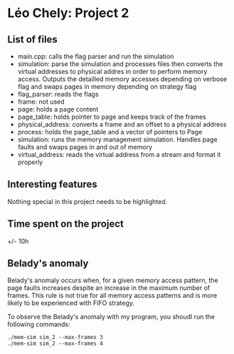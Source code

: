 # Léo Chely: Project 2

## List of files

* main.cpp: calls the flag parser and run the simulation
* simulation: parse the simulation and processes files then converts the virtual addresses to physical addres in order to perform memory access. Outputs the detailled memory accesses depending on verbose flag and swaps pages in memory depending on strategy flag
* flag_parser: reads the flags
* frame: not used
* page: holds a page content 
* page_table: holds pointer to page and keeps track of the frames
* physical_address: converts a frame and an offset to a physical address
* process: holds the page_table and a vector of pointers to Page
* simulation: runs the memory management simulation. Handles page faults and swaps pages in and out of memory
* virtual_address: reads the virtual address from a stream and format it properly

## Interesting features

Nothing special in this project needs to be highlighted.

## Time spent on the project

+/- 10h

## Belady's anomaly

Belady's anomaly occurs when, for a given memory access pattern, the page faults increases despite an increase in the maximum number of frames. This rule is not true for all memory access patterns and is more likely to be experienced with FIFO strategy.

To observe the Belady's anomaly with my program, you shoudl run the following commands:

```console
./mem-sim sim_2 --max-frames 3
./mem-sim sim_2 --max-frames 4
```
